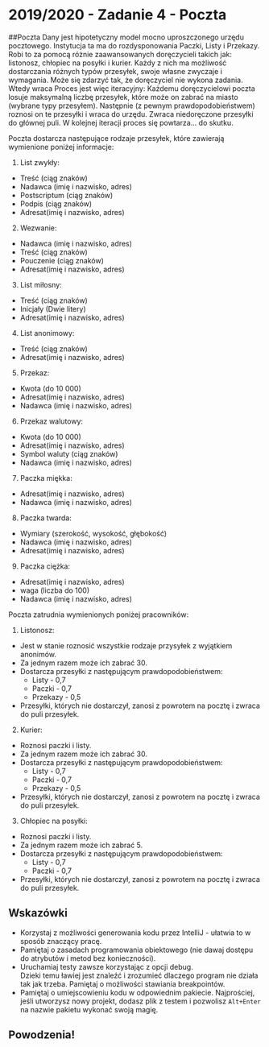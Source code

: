 # 2019/2020 - Zadanie 4 - Poczta

##Poczta
Dany jest hipotetyczny model mocno uproszczonego urzędu pocztowego. Instytucja ta ma do rozdysponowania Paczki, Listy i Przekazy. Robi to za pomocą różnie zaawansowanych doręczycieli takich jak: listonosz, chłopiec na posyłki i kurier. Każdy z nich ma możliwość dostarczania różnych typów przesyłek, swoje własne zwyczaje i wymagania. Może się zdarzyć tak, że doręczyciel nie wykona zadania. Wtedy wraca Proces jest więc iteracyjny: Każdemu doręczycielowi poczta losuje maksymalną liczbę przesyłek, które może on zabrać na miasto (wybrane typy przesyłem). Następnie (z pewnym prawdopodobieństwem) roznosi on te przesyłki i wraca do urzędu. Zwraca niedoręczone przesyłki do głównej puli. W kolejnej iteracji proces się powtarza... do skutku.

Poczta dostarcza następujące rodzaje przesyłek, które zawierają wymienione poniżej informacje:
1.	List zwykły:
*	Treść (ciąg znaków)
*	Nadawca (imię i nazwisko, adres)
*	Postscriptum (ciąg znaków)
*	Podpis (ciąg znaków)
*	Adresat(imię i nazwisko, adres)

2.	Wezwanie:
*	Nadawca (imię i nazwisko, adres)
*	Treść (ciąg znaków)
*	Pouczenie (ciąg znaków)
*	Adresat(imię i nazwisko, adres)

3.	List miłosny:
*	Treść (ciąg znaków)
*	Inicjały (Dwie litery)
*	Adresat(imię i nazwisko, adres)

4.	List anonimowy:
*	Treść (ciąg znaków)
*	Adresat(imię i nazwisko, adres)

5.	Przekaz:
*	Kwota (do 10 000)
*	Adresat(imię i nazwisko, adres)
*	Nadawca (imię i nazwisko, adres)

6.	Przekaz walutowy:
*	Kwota (do 10 000)
*	Adresat(imię i nazwisko, adres)
*	Symbol waluty (ciąg znaków)
*	Nadawca (imię i nazwisko, adres)

7.	Paczka miękka:
*	Adresat(imię i nazwisko, adres)
*	Nadawca (imię i nazwisko, adres)

8.	Paczka twarda:
*	Wymiary (szerokość, wysokość, głębokość)
*	Nadawca (imię i nazwisko, adres)
*	Adresat(imię i nazwisko, adres)

9.	Paczka ciężka:
*	Adresat(imię i nazwisko, adres)
*	waga (liczba do 100)
*	Nadawca (imię i nazwisko, adres)

Poczta zatrudnia wymienionych poniżej pracowników:
1.	Listonosz:
*	Jest w stanie roznosić wszystkie rodzaje przysyłek z wyjątkiem anonimów.
*	Za jednym razem może ich zabrać 30.
*	Dostarcza przesyłki z następującym prawdopodobieństwem:
	* 	Listy - 0,7
	* 	Paczki - 0,7
	* 	Przekazy - 0,5
*	Przesyłki, których nie dostarczył, zanosi z powrotem na pocztę i zwraca do puli przesyłek.

2.	Kurier:
*	Roznosi paczki i listy.
*	Za jednym razem może ich zabrać 30.
*	Dostarcza przesyłki z następującym prawdopodobieństwem:
	* 	Listy - 0,7
	* 	Paczki - 0,7
	* 	Przekazy - 0,5
*	Przesyłki, których nie dostarczył, zanosi z powrotem na pocztę i zwraca do puli przesyłek.

3.	Chłopiec na posyłki:
*	Roznosi paczki i listy.
*	Za jednym razem może ich zabrać 5.
*	Dostarcza przesyłki z następującym prawdopodobieństwem:
	*	Listy - 0,7
	*	Paczki - 0,7
*	Przesyłki, których nie dostarczył, zanosi z powrotem na pocztę i zwraca do puli przesyłek.


## Wskazówki
- Korzystaj z możliwości generowania kodu przez IntelliJ - ułatwia
to w sposób znaczący pracę. 
- Pamiętaj o zasadach programowania obiektowego (nie dawaj dostępu do atrybutów i metod bez konieczności).
- Uruchamiaj testy zawsze korzystając z opcji debug.  
Dzieki temu ławiej jest znaleźć i zrozumieć dlaczego program nie działa tak jak trzeba.
Pamiętaj o możliwości stawiania breakpointów.
- Pamiętaj o umiejscowieniu kodu w odpowiednim pakiecie.
Najprościej, jeśli utworzysz nowy projekt, dodasz plik z testem i pozwolisz `Alt+Enter`
na nazwie pakietu wykonać swoją magię.

## Powodzenia!
